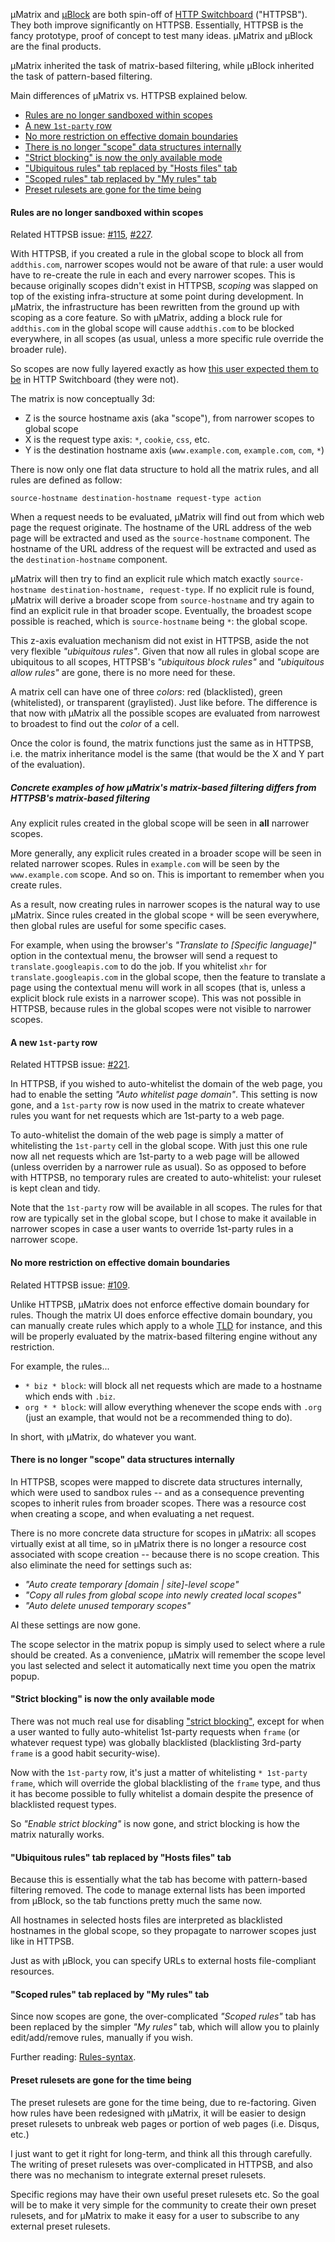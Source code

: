 µMatrix and [µBlock](https://github.com/gorhill/uBlock) are both spin-off of [HTTP Switchboard](https://github.com/gorhill/httpswitchboard) ("HTTPSB"). They both improve significantly on HTTPSB. Essentially, HTTPSB is the fancy prototype, proof of concept to test many ideas. µMatrix and µBlock are the final products.

µMatrix inherited the task of matrix-based filtering, while µBlock inherited the task of pattern-based filtering.

Main differences of µMatrix vs. HTTPSB explained below.

- [Rules are no longer sandboxed within scopes](#rules-are-no-longer-sandboxed-within-scopes)
- [A new `1st-party` row](#a-new-1st-party-row)
- [No more restriction on effective domain boundaries](#no-more-restriction-on-effective-domain-boundaries)
- [There is no longer "scope" data structures internally](#there-is-no-longer-scope-data-structures-internally)
- ["Strict blocking" is now the only available mode](#strict-blocking-is-now-the-only-available-mode)
- ["Ubiquitous rules" tab replaced by "Hosts files" tab](#ubiquitous-rules-tab-replaced-by-hosts-files-tab)
- ["Scoped rules" tab replaced by "My rules" tab](#scoped-rules-tab-replaced-by-my-rules-tab)
- [Preset rulesets are gone for the time being](#ubiquitous-rules-tab-replaced-by-hosts-files-tab)

#### Rules are no longer sandboxed within scopes

Related HTTPSB issue: [#115](https://github.com/gorhill/httpswitchboard/issues/115), [#227](https://github.com/gorhill/httpswitchboard/issues/227).

With HTTPSB, if you created a rule in the global scope to block all from `addthis.com`, narrower scopes would not be aware of that rule: a user would have to re-create the rule in each and every narrower scopes. This is because originally scopes didn't exist in HTTPSB, _scoping_ was slapped on top of the existing infra-structure at some point during development. In µMatrix, the infrastructure has been rewritten from the ground up with scoping as a core feature. So with µMatrix, adding a block rule for `addthis.com` in the global scope will cause `addthis.com` to be blocked everywhere, in all scopes (as usual, unless a more specific rule override the broader rule).

So scopes are now fully layered exactly as how [this user expected them to be](https://github.com/gorhill/httpswitchboard/issues/227) in HTTP Switchboard (they were not).

The matrix is now conceptually 3d:
- Z is the source hostname axis (aka "scope"), from narrower scopes to global scope
- X is the request type axis: `*`, `cookie`, `css`, etc.
- Y is the destination hostname axis (`www.example.com`, `example.com`, `com`, `*`)

There is now only one flat data structure to hold all the matrix rules, and all rules are defined as follow:

`source-hostname destination-hostname request-type action`

When a request needs to be evaluated, µMatrix will find out from which web page the request originate. The hostname of the URL address of the web page will be extracted and used as the `source-hostname` component. The hostname of the URL address of the request will be extracted and used as the `destination-hostname` component.

µMatrix will then try to find an explicit rule which match exactly `source-hostname destination-hostname, request-type`. If no explicit rule is found, µMatrix will derive a broader scope from `source-hostname` and try again to find an explicit rule in that broader scope. Eventually, the broadest scope possible is reached, which is `source-hostname` being `*`: the global scope.

This z-axis evaluation mechanism did not exist in HTTPSB, aside the not very flexible _"ubiquitous rules"_. Given that now all rules in global scope are ubiquitous to all scopes, HTTPSB's _"ubiquitous block rules"_ and _"ubiquitous allow rules"_ are gone, there is no more need for these.

A matrix cell can have one of three _colors_: red (blacklisted), green (whitelisted), or transparent (graylisted). Just like before. The difference is that now with µMatrix all the possible scopes are evaluated from narrowest to broadest to find out the _color_ of a cell.

Once the color is found, the matrix functions just the same as in HTTPSB, i.e. the matrix inheritance model is the same (that would be the X and Y part of the evaluation).

##### Concrete examples of how µMatrix's matrix-based filtering differs from HTTPSB's matrix-based filtering 

Any explicit rules created in the global scope will be seen in **all** narrower scopes.

More generally, any explicit rules created in a broader scope will be seen in related narrower scopes. Rules in `example.com` will be seen by the `www.example.com` scope. And so on. This is important to remember when you create rules.

As a result, now creating rules in narrower scopes is the natural way to use µMatrix. Since rules created in the global scope `*` will be seen everywhere, then global rules are useful for some specific cases. 

For example, when using the browser's _"Translate to [Specific language]"_ option in the contextual menu, the browser will send a request to `translate.googleapis.com` to do the job. If you whitelist `xhr` for `translate.googleapis.com` in the global scope, then the feature to translate a page using the contextual menu will work in all scopes (that is, unless a explicit block rule exists in a narrower scope). This was not possible in HTTPSB, because rules in the global scopes were not visible to narrower scopes.

#### A new `1st-party` row

Related HTTPSB issue: [#221](https://github.com/gorhill/httpswitchboard/issues/221).

In HTTPSB, if you wished to auto-whitelist the domain of the web page, you had to enable the setting _"Auto whitelist page domain"_. This setting is now gone, and a `1st-party` row is now used in the matrix to create whatever rules you want for net requests which are 1st-party to a web page.

To auto-whitelist the domain of the web page is simply a matter of whitelisting the `1st-party` cell in the global scope. With just this one rule now all net requests which are 1st-party to a web page will be allowed (unless overriden by a narrower rule as usual). So as opposed to before with HTTPSB, no temporary rules are created to auto-whitelist: your ruleset is kept clean and tidy.

Note that the `1st-party` row will be available in all scopes. The rules for that row are typically set in the global scope, but I chose to make it available in narrower scopes in case a user wants to override 1st-party rules in a narrower scope.

#### No more restriction on effective domain boundaries

Related HTTPSB issue: [#109](https://github.com/gorhill/httpswitchboard/issues/109).

Unlike HTTPSB, µMatrix does not enforce effective domain boundary for rules. Though the matrix UI does enforce effective domain boundary, you can manually create rules which apply to a whole [TLD](http://en.wikipedia.org/wiki/Top-level_domain) for instance, and this will be properly evaluated by the matrix-based filtering engine without any restriction.

For example, the rules...

- `* biz * block`: will block all net requests which are made to a hostname which ends with `.biz`.
- `org * * block`: will allow everything whenever the scope ends with `.org` (just an example, that would not be a recommended thing to do).

In short, with µMatrix, do whatever you want.

#### There is no longer "scope" data structures internally

In HTTPSB, scopes were mapped to discrete data structures internally, which were used to sandbox rules -- and as a consequence preventing scopes to inherit rules from broader scopes. There was a resource cost when creating a scope, and when evaluating a net request.

There is no more concrete data structure for scopes in µMatrix: all scopes virtually exist at all time, so in µMatrix there is no longer a resource cost associated with scope creation -- because there is no scope creation. This also eliminate the need for settings such as:

- _"Auto create temporary [domain | site]-level scope"_
- _"Copy all rules from global scope into newly created local scopes"_
- _"Auto delete unused temporary scopes"_

Al these settings are now gone.

The scope selector in the matrix popup is simply used to select where a rule should be created. As a convenience, µMatrix will remember the scope level you last selected and select it automatically next time you open the matrix popup.

#### "Strict blocking" is now the only available mode

There was not much real use for disabling ["strict blocking"](https://github.com/gorhill/httpswitchboard/wiki/%22Strict-blocking%22-illustrated), except for when a user wanted to fully auto-whitelist 1st-party requests when `frame` (or whatever request type) was globally blacklisted (blacklisting 3rd-party `frame` is a good habit security-wise).

Now with the `1st-party` row, it's just a matter of whitelisting `* 1st-party frame`, which will override the global blacklisting of the `frame` type, and thus it has become possible to fully whitelist a domain despite the presence of blacklisted request types.

So _"Enable strict blocking"_ is now gone, and strict blocking is how the matrix naturally works.

#### "Ubiquitous rules" tab replaced by "Hosts files" tab

Because this is essentially what the tab has become with pattern-based filtering removed. The code to manage external lists has been imported from µBlock, so the tab functions pretty much the same now.

All hostnames in selected hosts files are interpreted as blacklisted hostnames in the global scope, so they propagate to narrower scopes just like in HTTPSB.

Just as with µBlock, you can specify URLs to external hosts file-compliant resources.

#### "Scoped rules" tab replaced by "My rules" tab

Since now scopes are gone, the over-complicated _"Scoped rules"_ tab has been replaced by the simpler _"My rules"_ tab, which will allow you to plainly edit/add/remove rules, manually if you wish.

Further reading: [Rules-syntax](https://github.com/gorhill/uMatrix/wiki/Rules-syntax).

#### Preset rulesets are gone for the time being

The preset rulesets are gone for the time being, due to re-factoring. Given how rules have been redesigned with µMatrix, it will be easier to design preset rulesets to unbreak web pages or portion of web pages (i.e. Disqus, etc.)

I just want to get it right for long-term, and think all this through carefully. The writing of preset rulesets was over-complicated in HTTPSB, and also there was no mechanism to integrate external preset rulesets.

Specific regions may have their own useful preset rulesets etc. So the goal will be to make it very simple for the community to create their own preset rulesets, and for µMatrix to make it easy for a user to subscribe to any external preset rulesets.